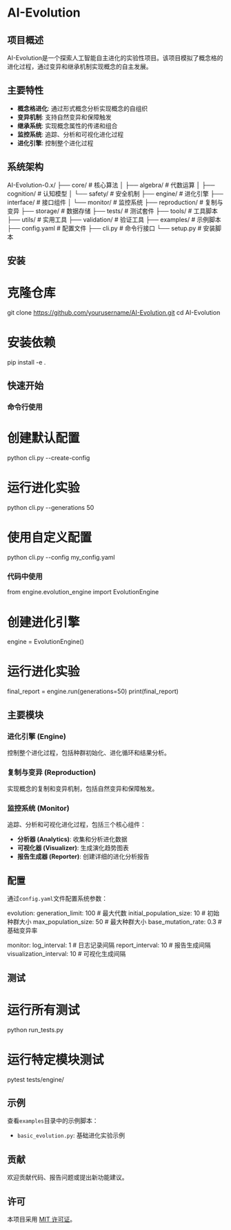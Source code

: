 # AI-Evolution

## 项目概述

AI-Evolution是一个探索人工智能自主进化的实验性项目。该项目模拟了概念格的进化过程，通过变异和继承机制实现概念的自主发展。

## 主要特性

- **概念格进化**: 通过形式概念分析实现概念的自组织
- **变异机制**: 支持自然变异和保障触发
- **继承系统**: 实现概念属性的传递和组合
- **监控系统**: 追踪、分析和可视化进化过程
- **进化引擎**: 控制整个进化过程

## 系统架构

AI-Evolution-0.x/
├── core/               # 核心算法
│   ├── algebra/        # 代数运算
│   ├── cognition/      # 认知模型
│   └── safety/         # 安全机制
├── engine/             # 进化引擎
├── interface/          # 接口组件
│   └── monitor/        # 监控系统
├── reproduction/       # 复制与变异
├── storage/            # 数据存储
├── tests/              # 测试套件
├── tools/              # 工具脚本
├── utils/              # 实用工具
├── validation/         # 验证工具
├── examples/           # 示例脚本
├── config.yaml         # 配置文件
├── cli.py              # 命令行接口
└── setup.py            # 安装脚本

## 安装

# 克隆仓库
git clone https://github.com/yourusername/AI-Evolution.git
cd AI-Evolution

# 安装依赖
pip install -e .

## 快速开始

### 命令行使用

# 创建默认配置
python cli.py --create-config

# 运行进化实验
python cli.py --generations 50

# 使用自定义配置
python cli.py --config my_config.yaml

### 代码中使用

from engine.evolution_engine import EvolutionEngine

# 创建进化引擎
engine = EvolutionEngine()

# 运行进化实验
final_report = engine.run(generations=50)
print(final_report)

## 主要模块

### 进化引擎 (Engine)

控制整个进化过程，包括种群初始化、进化循环和结果分析。

### 复制与变异 (Reproduction)

实现概念的复制和变异机制，包括自然变异和保障触发。

### 监控系统 (Monitor)

追踪、分析和可视化进化过程，包括三个核心组件：
- **分析器 (Analytics)**: 收集和分析进化数据
- **可视化器 (Visualizer)**: 生成演化趋势图表
- **报告生成器 (Reporter)**: 创建详细的进化分析报告

## 配置

通过`config.yaml`文件配置系统参数：

evolution:
  generation_limit: 100        # 最大代数
  initial_population_size: 10  # 初始种群大小
  max_population_size: 50      # 最大种群大小
  base_mutation_rate: 0.3      # 基础变异率
  
monitor:
  log_interval: 1              # 日志记录间隔
  report_interval: 10          # 报告生成间隔
  visualization_interval: 10   # 可视化生成间隔

## 测试

# 运行所有测试
python run_tests.py

# 运行特定模块测试
pytest tests/engine/

## 示例

查看`examples`目录中的示例脚本：

- `basic_evolution.py`: 基础进化实验示例

## 贡献

欢迎贡献代码、报告问题或提出新功能建议。

## 许可

本项目采用 [MIT 许可证](LICENSE)。
